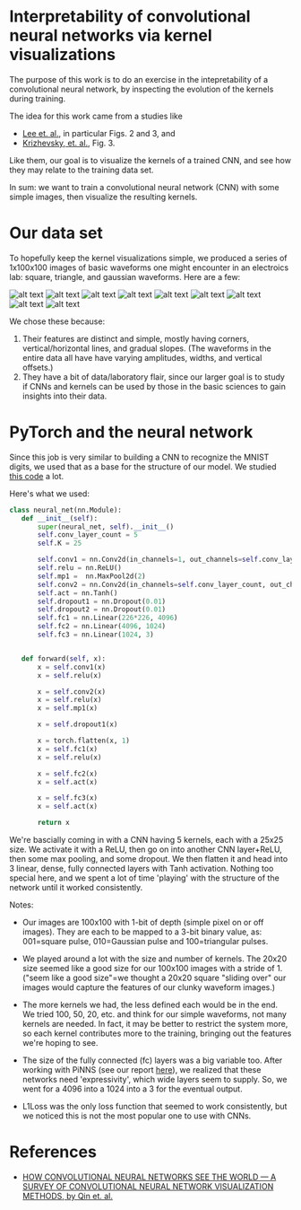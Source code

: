 # Interpretability of convolutional neural networks via kernel visualizations

The purpose of this work is to do an exercise in the intepretability of a convolutional neural network, by inspecting the evolution of the kernels during training.

The idea for this work came from a studies like 

  * [Lee et. al.](https://web.eecs.umich.edu/~honglak/icml09-ConvolutionalDeepBeliefNetworks.pdf), in particular Figs. 2 and 3, and
  * [Krizhevsky, et. al.](https://proceedings.neurips.cc/paper_files/paper/2012/file/c399862d3b9d6b76c8436e924a68c45b-Paper.pdf), Fig. 3.  

Like them, our goal is to visualize the kernels of a trained CNN, and see how they may relate to the training data set.

In sum: we want to train a convolutional neural network (CNN) with some simple images, then visualize the resulting kernels.

# Our data set

To hopefully keep the kernel visualizations simple, we produced a series of 1x100x100 images of basic waveforms one might encounter in an electroics lab: square, triangle, and gaussian waveforms.  Here are a few:

![alt text](https://github.com/tbensky/CNNKernels/blob/main/Assets/Pulses/pulse_000.jpg)
![alt text](https://github.com/tbensky/CNNKernels/blob/main/Assets/Pulses/pulse_001.jpg)
![alt text](https://github.com/tbensky/CNNKernels/blob/main/Assets/Pulses/pulse_002.jpg)
![alt text](https://github.com/tbensky/CNNKernels/blob/main/Assets/Pulses/pulse_003.jpg)
![alt text](https://github.com/tbensky/CNNKernels/blob/main/Assets/Pulses/pulse_004.jpg)
![alt text](https://github.com/tbensky/CNNKernels/blob/main/Assets/Pulses/pulse_005.jpg)
![alt text](https://github.com/tbensky/CNNKernels/blob/main/Assets/Pulses/pulse_006.jpg)
![alt text](https://github.com/tbensky/CNNKernels/blob/main/Assets/Pulses/pulse_007.jpg)
![alt text](https://github.com/tbensky/CNNKernels/blob/main/Assets/Pulses/pulse_008.jpg)

We chose these because:

 1.  Their features are distinct and simple, mostly having corners, vertical/horizontal lines, and gradual slopes. (The waveforms in the entire data all have have varying amplitudes, widths, and vertical offsets.) 
 1.  They have a bit of data/laboratory flair, since our larger goal is to study if CNNs and kernels can be used by those in the basic sciences to gain insights into their data.

 # PyTorch and the neural network

 Since this job is very similar to building a CNN to recognize the MNIST digits, we used that as a base for the structure of our model. We studied [this code](https://github.com/pytorch/examples/blob/main/mnist/main.py) a lot.
 
Here's what we used:

 ```python
 class neural_net(nn.Module):
    def __init__(self):
        super(neural_net, self).__init__()
        self.conv_layer_count = 5
        self.K = 25

        self.conv1 = nn.Conv2d(in_channels=1, out_channels=self.conv_layer_count, kernel_size=self.K, stride=1, padding=0)
        self.relu = nn.ReLU()
        self.mp1 =  nn.MaxPool2d(2)
        self.conv2 = nn.Conv2d(in_channels=self.conv_layer_count, out_channels=1, kernel_size=self.K)
        self.act = nn.Tanh()
        self.dropout1 = nn.Dropout(0.01)
        self.dropout2 = nn.Dropout(0.01)
        self.fc1 = nn.Linear(226*226, 4096)
        self.fc2 = nn.Linear(4096, 1024)
        self.fc3 = nn.Linear(1024, 3)


    def forward(self, x):
        x = self.conv1(x)
        x = self.relu(x)

        x = self.conv2(x)
        x = self.relu(x)
        x = self.mp1(x)

        x = self.dropout1(x)

        x = torch.flatten(x, 1)
        x = self.fc1(x)
        x = self.relu(x)

        x = self.fc2(x)
        x = self.act(x)

        x = self.fc3(x)
        x = self.act(x)

        return x
```

We're bascially coming in with a CNN having 5 kernels, each with a 25x25 size.  We activate it with a ReLU, then go on into another CNN layer+ReLU, then some max pooling, and some dropout.  We then flatten it and head into 3 linear, dense, fully connected layers with Tanh activation.  Nothing too special here, and we spent a lot of time 'playing' with the structure of the network until it worked consistently.



Notes:

 * Our images are 100x100 with 1-bit of depth (simple pixel on or off images). They are each to be mapped to a 3-bit binary value, as: 001=square pulse, 010=Gaussian pulse and 100=triangular pulses.

 * We played around a lot with the size and number of kernels.  The 20x20 size seemed like a good size for our 100x100 images with a stride of 1. ("seem like a good size"=we thought a 20x20 square "sliding over" our images would capture the features of our clunky waveform images.)

 * The more kernels we had, the less defined each would be in the end. We tried 100, 50, 20, etc. and think for our simple waveforms, not many kernels are needed. In fact, it may be better to restrict the system more, so each kernel contributes more to the training, bringing out the features we're hoping to see.

 * The size of the fully connected (fc) layers was a big variable too. After working with PiNNS (see our report [here](https://github.com/tbensky/PiNN_Projectile)), we realized that these networks need 'expressivity', which wide layers seem to supply. So, we went for a 4096 into a 1024 into a 3 for the eventual output.

 * L1Loss was the only loss function that seemed to work consistently, but we noticed this is not the most popular one to use with CNNs.


# References

 * [HOW CONVOLUTIONAL NEURAL NETWORKS SEE THE WORLD — A SURVEY OF CONVOLUTIONAL NEURAL NETWORK VISUALIZATION METHODS, by Qin et. al.](https://arxiv.org/pdf/1804.11191)

 